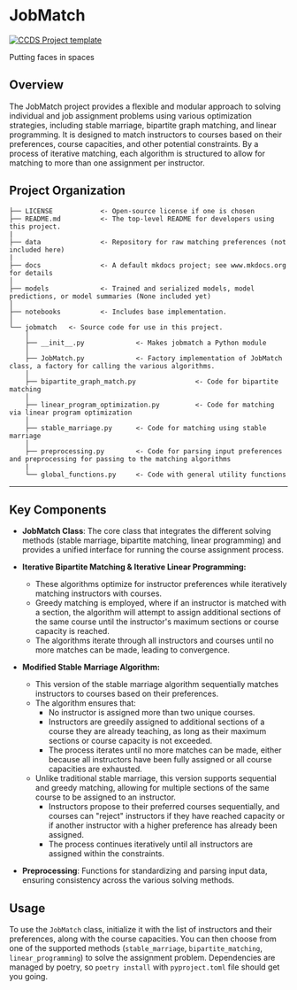 # JobMatch

[![CCDS Project template](https://img.shields.io/badge/CCDS-Project%20template-328F97?logo=cookiecutter)](https://cookiecutter-data-science.drivendata.org/)

Putting faces in spaces

## Overview

The JobMatch project provides a flexible and modular approach to solving individual and job assignment problems using various optimization strategies, including stable marriage, bipartite graph matching, and linear programming. It is designed to match instructors to courses based on their preferences, course capacities, and other potential constraints. By a process of iterative matching, each algorithm is structured to allow for matching to more than one assignment per instructor.


## Project Organization

```
├── LICENSE            <- Open-source license if one is chosen
├── README.md          <- The top-level README for developers using this project.
|
├── data               <- Repository for raw matching preferences (not included here)
|
├── docs               <- A default mkdocs project; see www.mkdocs.org for details
│
├── models             <- Trained and serialized models, model predictions, or model summaries (None included yet)
│
├── notebooks          <- Includes base implementation.
│
└── jobmatch   <- Source code for use in this project.
    │
    ├── __init__.py             <- Makes jobmatch a Python module
    │
    ├── JobMatch.py             <- Factory implementation of JobMatch class, a factory for calling the various algorithms.
    │
    ├── bipartite_graph_match.py               <- Code for bipartite matching
    │
    ├── linear_program_optimization.py         <- Code for matching via linear program optimization
    │
    ├── stable_marriage.py      <- Code for matching using stable marriage
    │
    ├── preprocessing.py        <- Code for parsing input preferences and preprocessing for passing to the matching algorithms
    |
    └── global_functions.py     <- Code with general utility functions

```

--------
## Key Components

- **JobMatch Class**: The core class that integrates the different solving methods (stable marriage, bipartite matching, linear programming) and provides a unified interface for running the course assignment process.

- **Iterative Bipartite Matching & Iterative Linear Programming:**
    - These algorithms optimize for instructor preferences while iteratively matching instructors with courses.
    - Greedy matching is employed, where if an instructor is matched with a section, the algorithm will attempt to assign additional sections of the same course until the instructor's maximum sections or course capacity is reached.
    - The algorithms iterate through all instructors and courses until no more matches can be made, leading to convergence.
  
- **Modified Stable Marriage Algorithm:**
    - This version of the stable marriage algorithm sequentially matches instructors to courses based on their preferences.
    - The algorithm ensures that:
        - No instructor is assigned more than two unique courses.
        - Instructors are greedily assigned to additional sections of a course they are already teaching, as long as their maximum sections or course capacity is not exceeded.
        - The process iterates until no more matches can be made, either because all instructors have been fully assigned or all course capacities are exhausted.
    - Unlike traditional stable marriage, this version supports sequential and greedy matching, allowing for multiple sections of the same course to be assigned to an instructor.
        - Instructors propose to their preferred courses sequentially, and courses can "reject" instructors if they have reached capacity or if another instructor with a higher preference has already been assigned.
        - The process continues iteratively until all instructors are assigned within the constraints.
  
- **Preprocessing**: Functions for standardizing and parsing input data, ensuring consistency across the various solving methods.

## Usage

To use the `JobMatch` class, initialize it with the list of instructors and their preferences, along with the course capacities. You can then choose from one of the supported methods (`stable_marriage`, `bipartite_matching`, `linear_programming`) to solve the assignment problem. Dependencies are managed by poetry, so `poetry install` with `pyproject.toml` file should get you going.
